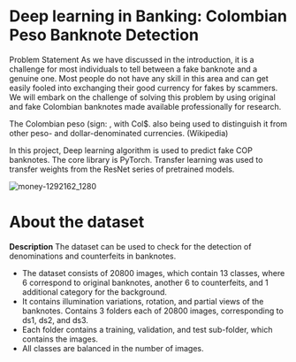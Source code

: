 # Deep learning in Banking: Colombian Peso Banknote Detection
Problem Statement
As we have discussed in the introduction, it is a challenge for most individuals to tell between a fake banknote and a genuine one. Most people do not have any skill in this area and can get easily fooled into exchanging their good currency for fakes by scammers. We will embark on the challenge of solving this problem by using original and fake Colombian banknotes made available professionally for research.

The Colombian peso (sign: , with Col$. also being used to distinguish it from other peso- and dollar-denominated currencies. (Wikipedia)

In this project, Deep learning algorithm is used to predict fake COP banknotes. The core library is PyTorch. Transfer learning was used to transfer weights from the ResNet series of pretrained models.

![money-1292162_1280](https://user-images.githubusercontent.com/65142149/219488704-f873733c-46c9-4a4b-8b76-759c93f646d8.jpg)

# About the dataset
**Description**
The dataset can be used to check for the detection of denominations and counterfeits in banknotes.
* The dataset consists of 20800 images, which contain 13 classes, where 6 correspond to original banknotes, another 6 to counterfeits, and 1 additional category for the background.
* It contains illumination variations, rotation, and partial views of the banknotes. Contains 3 folders each of 20800 images, corresponding to ds1, ds2, and ds3.
* Each folder contains a training, validation, and test sub-folder, which contains the images.
* All classes are balanced in the number of images.

